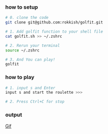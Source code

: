 ### how to setup

```sh
# 0. clone the code
git clone git@github.com:rokkish/golfit.git

# 1. Add golfit function to your shell file
cat golfit.sh >> ~/.zshrc

# 2. Rerun your terminal
source ~/.zshrc

# 3. And You can play!
golfit

```

### how to play
```sh
# 1. input s and Enter
input s and start the roulette >>> 

# 2. Press Ctrl+C for stop

```
### output
[Gif](./sample.gif)